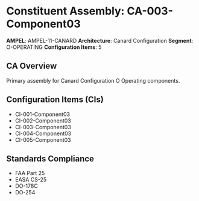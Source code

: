 # Constituent Assembly: CA-003-Component03

**AMPEL**: AMPEL-11-CANARD
**Architecture**: Canard Configuration
**Segment**: O-OPERATING
**Configuration Items**: 5

## CA Overview
Primary assembly for Canard Configuration O Operating components.

## Configuration Items (CIs)
- CI-001-Component03
- CI-002-Component03
- CI-003-Component03
- CI-004-Component03
- CI-005-Component03

## Standards Compliance
- FAA Part 25
- EASA CS-25
- DO-178C
- DO-254
